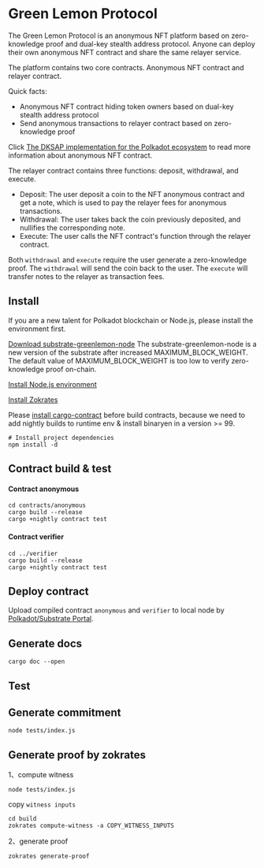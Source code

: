 # Green Lemon Protocol

The Green Lemon Protocol is an anonymous NFT platform based on zero-knowledge proof and dual-key stealth address protocol. Anyone can deploy their own anonymous NFT contract and share the same relayer service.

The platform contains two core contracts. Anonymous NFT contract and relayer contract.

Quick facts:
* Anonymous NFT contract hiding token owners based on dual-key stealth address protocol
* Send anonymous transactions to relayer contract based on zero-knowledge proof

Click [The DKSAP implementation for the Polkadot ecosystem](https://github.com/GreenLemonProtocol/dksap-polkadot) to read more information about anonymous NFT contract.

The relayer contract contains three functions: deposit, withdrawal, and execute.

* Deposit: The user deposit a coin to the NFT anonymous contract and get a note, which is used to pay the relayer fees for anonymous transactions.
* Withdrawal: The user takes back the coin previously deposited, and nullifies the corresponding note. 
* Execute: The user calls the NFT contract's function through the relayer contract.

Both `withdrawal` and `execute` require the user generate a zero-knowledge proof. The `withdrawal` will send the coin back to the user. The `execute` will transfer notes to the relayer as transaction fees.

## Install
If you are a new talent for Polkadot blockchain or Node.js, please install the environment first.

[Download substrate-greenlemon-node](https://github.com/GreenLemonProtocol/substrate-contracts-node/releases)
The substrate-greenlemon-node is a new version of the substrate after increased MAXIMUM_BLOCK_WEIGHT. The default value of MAXIMUM_BLOCK_WEIGHT is too low to verify zero-knowledge proof on-chain.

[Install Node.js environment](https://nodejs.org/en/download/)

[Install Zokrates](https://zokrates.github.io/gettingstarted.html)

Please [install cargo-contract](https://github.com/paritytech/cargo-contract) before build contracts, because we need to add nightly builds to runtime env & install binaryen in a version >= 99.


```
# Install project dependencies
npm install -d
```

## Contract build & test

#### Contract anonymous
```
cd contracts/anonymous
cargo build --release
cargo +nightly contract test
```

#### Contract verifier
```
cd ../verifier
cargo build --release
cargo +nightly contract test
```

## Deploy contract

Upload compiled contract `anonymous` and `verifier` to local node by [Polkadot/Substrate Portal](https://polkadot.js.org/apps/#/explorer).

## Generate docs

```
cargo doc --open
```

## Test
## Generate commitment

```
node tests/index.js
```

## Generate proof by zokrates

1、compute witness

```
node tests/index.js
```

copy `witness inputs`

```
cd build
zokrates compute-witness -a COPY_WITNESS_INPUTS
```

2、generate proof

```
zokrates generate-proof
```
